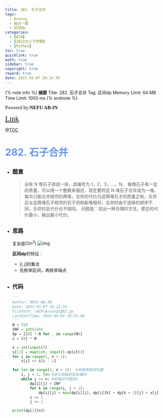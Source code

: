 ```yaml
---
title: 282. 石子合并
tags:
  - Acwing
  - 每日一题
  - 区间dp
categories:
  - [ACM]
  - [2022大三下学期]
  - [Python]
toc: true
quicklink: true
math: true
sidebar: true
copyright: true
reward: true
date: 2022-03-07 20:14:30
---
```



{% note info %}
**摘要**
Title: 282. 石子合并
Tag: 区间dp
Memory Limit: 64 MB
Time Limit: 1000 ms
{% endnote %}
<!-- more -->

<font size=3 face=楷体>Powered by:**NEFU AB-IN**</font>

<font color=#FFA500 size=5 face=楷体>[Link](https://www.acwing.com/problem/content/284/)</font>

@[TOC](文章目录)

# <font color=#6495ED size=6>282. 石子合并</font>

* ## <font size=4 face=粗体>题意</font>

  >设有 N 堆石子排成一排，其编号为 1，2，3，…，N。
  >每堆石子有一定的质量，可以用一个整数来描述，现在要将这 N 堆石子合并成为一堆。
  >每次只能合并相邻的两堆，合并的代价为这两堆石子的质量之和，合并后与这两堆石子相邻的石子将和新堆相邻，合并时由于选择的顺序不同，合并的总代价也不相同。
  >问题是：找出一种合理的方法，使总的代价最小，输出最小代价。

* ## <font size=4 face=粗体>思路</font>

  复杂度$O(n^3)$
  ![img](https://oss.ab-in.cn/Pictures/hebingshizi.png)

  **区间dp**的特征：
    * $[i, j]$的集合
    * 先枚举区间，再枚举端点
* ## <font size=4 face=粗体>代码</font>

  ```python
  '''
  Author: NEFU AB-IN
  Date: 2022-03-07 20:22:14
  FilePath: \ACM\Acwing\282.py
  LastEditTime: 2022-04-03 10:51:48
  '''
  N = 310
  INF = int(2e9)
  dp = [[0] * N for _ in range(N)]
  s = [0] * N

  n = int(input())
  s[1:] = map(int, input().split())
  for i in range(1, n + 1):
      s[i] += s[i - 1]

  for len in range(2, n + 1):  #先枚举区间长度
      i, j = 1, len #定义初始的左右端点
      while j <= n: #右端点不超过n
          dp[i][j] = INF
          for k in range(i, j + 1):
              dp[i][j] = min(dp[i][j], dp[i][k] + dp[k + 1][j] + s[j] - s[i - 1])
          i += 1
          j += 1

  print(dp[1][n])
  ```